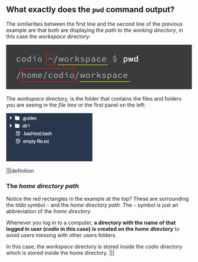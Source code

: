 ## What exactly does the `pwd` command output?

The similarities between the first line and the second line of the previous example are that both are displaying the _path to the working directory_, in this case the _workspace_ directory:

![pwd command home](.guides/img/pwd-command-home.png)

The _workspace_ directory, is the folder that contains the files and folders you are seeing in the _file tree_ or the first panel on the left:

![filetree-screenshot](.guides/img/filetree-screenshot.png)

|||definition
### The _home directory path_
Notice the red rectangles in the example at the top? These are sorrounding the _tilda symbol_ `~` and the _home directory path_. The `~` symbol is just an abbreviation of the _home directory_. 

Whenever you log in to a computer, **a directory with the name of that logged in user (_codio_ in this case) is created on the _home directory_** to avoid users messing with other users folders.

In this case, the _workspace_ directory is stored inside the _codio_ directory which is stored inside the _home_ directory.
|||